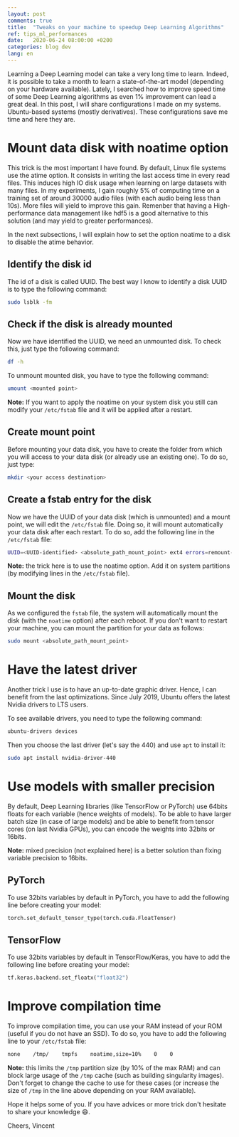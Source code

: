 ```yaml
---
layout: post
comments: true
title:  "Tweaks on your machine to speedup Deep Learning Algorithms"
ref: tips_ml_performances
date:   2020-06-24 08:00:00 +0200
categories: blog dev
lang: en
---
```


Learning a Deep Learning model can take a very long time to learn.
Indeed, it is possible to take a month to learn a state-of-the-art model (depending on your hardware available).
Lately, I searched how to improve speed time of some Deep Learning algorithms as even 1% improvement can lead a great deal.
In this post, I will share configurations I made on my systems.
Ubuntu-based systems (mostly derivatives).
These configurations save me time and here they are.

# Mount data disk with noatime option
This trick is the most important I have found.
By default, Linux file systems use the atime option.
It consists in writing the last access time in every read files.
This induces high IO disk usage when learning on large datasets with many files.
In my experiments, I gain roughly 5% of computing time on a training set of around 30000 audio files (with each audio being less than 10s).
More files will yield to improve this gain.
Remenber that having a High-performance data management like hdf5 is a good alternative to this solution (and may yield to greater performances).

In the next subsections, I will explain how to set the option noatime to a disk to disable the atime behavior.

## Identify the disk id
The id of a disk is called UUID.
The best way I know to identify a disk UUID is to type the following command:
```bash
sudo lsblk -fm
```

## Check if the disk is already mounted
Now we have identified the UUID, we need an unmounted disk.
To check this, just type the following command:
```bash
df -h
```

To unmount mounted disk, you have to type the following command:
```bash
umount <mounted point>
```

**Note:** If you want to apply the noatime on your system disk you still can modify your `/etc/fstab` file and it will be applied after a restart.

## Create mount point
Before mounting your data disk, you have to create the folder from which you will access to your data disk (or already use an existing one).
To do so, just type:

```bash
mkdir <your access destination>
```

## Create a fstab entry for the disk
Now we have the UUID of your data disk (which is unmounted) and a mount point, we will edit the `/etc/fstab` file.
Doing so, it will mount automatically your data disk after each restart.
To do so, add the following line in the `/etc/fstab` file:
```bash
UUID=<UUID-identified> <absolute_path_mount_point> ext4 errors=remount-ro,noatime  0 0
```

**Note:** the trick here is to use the noatime option.
Add it on system partitions (by modifying lines in the `/etc/fstab` file).

## Mount the disk
As we configured the `fstab` file, the system will automatically mount the disk (with the `noatime` option) after each reboot.
If you don't want to restart your machine, you can mount the partition for your data as follows:

```bash
sudo mount <absolute_path_mount_point>
```

# Have the latest driver
Another trick I use is to have an up-to-date graphic driver.
Hence, I can benefit from the last optimizations.
Since July 2019, Ubuntu offers the latest Nvidia drivers to LTS users.

To see available drivers, you need to type the following command:
```bash
ubuntu-drivers devices
```

Then you choose the last driver (let's say the 440) and use `apt` to install it:
```bash
sudo apt install nvidia-driver-440
```

# Use models with smaller precision

By default, Deep Learning libraries (like TensorFlow or PyTorch) use 64bits floats for each variable (hence weights of models).
To be able to have larger batch size (in case of large models) and be able to benefit from tensor cores (on last Nvidia GPUs), you can encode the weights into 32bits or 16bits.

**Note:** mixed precision (not explained here) is a better solution than fixing variable precision to 16bits.

## PyTorch

To use 32bits variables by default in PyTorch, you have to add the following line before creating your model:
```python
torch.set_default_tensor_type(torch.cuda.FloatTensor)
```

## TensorFlow

To use 32bits variables by default in TensorFlow/Keras, you have to add the following line before creating your model:
```python
tf.keras.backend.set_floatx("float32")
```

# Improve compilation time

To improve compilation time, you can use your RAM instead of your ROM (useful if you do not have an SSD).
To do so, you have to add the following line to your `/etc/fstab` file:

```bash
none    /tmp/    tmpfs    noatime,size=10%    0    0
```

**Note:** this limits the `/tmp` partition size (by 10% of the max RAM) and can block large usage of the `/tmp` cache (such as building singularity images).
Don't forget to change the cache to use for these cases (or increase the size of `/tmp` in the line above depending on your RAM available).

Hope it helps some of you.
If you have advices or more trick don't hesitate to share your knowledge :smile:.

Cheers, Vincent
